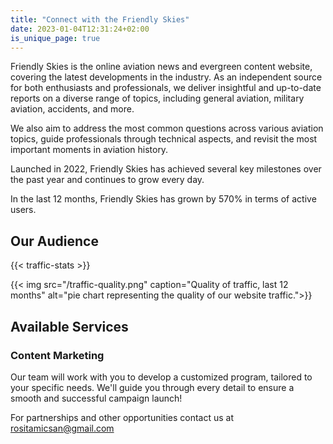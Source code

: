 ```yaml
---
title: "Connect with the Friendly Skies"
date: 2023-01-04T12:31:24+02:00
is_unique_page: true
---
```


Friendly Skies is the online aviation news and evergreen content website, covering the latest developments in the industry. As an independent source for both enthusiasts and professionals, we deliver insightful and up-to-date reports on a diverse range of topics, including general aviation, military aviation, accidents, and more.

We also aim to address the most common questions across various aviation topics, guide professionals through technical aspects, and revisit the most important moments in aviation history.

Launched in 2022, Friendly Skies has achieved several key milestones over the past year and continues to grow every day. 

In the last 12 months, Friendly Skies has grown by 570% in terms of active users.

## Our Audience

{{< traffic-stats >}}

{{< img src="/traffic-quality.png" caption="Quality of traffic, last 12 months" alt="pie chart representing the quality of our website traffic.">}}

## Available Services

### Content Marketing

Our team will work with you to develop a customized program, tailored to your specific needs. We'll guide you through every detail to ensure a smooth and successful campaign launch!

For partnerships and other opportunities contact us at [rositamicsan@gmail.com](mailto:rositamicsan@gmail.com)
